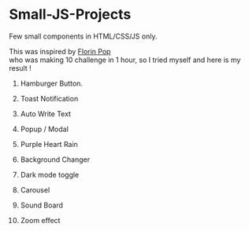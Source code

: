 # Small-JS-Projects
Few small components in HTML/CSS/JS only.  

This was inspired by [Florin Pop](https://www.youtube.com/channel/UCeU-1X402kT-JlLdAitxSMA "Florin Pop's channel")  
who was making 10 challenge in 1 hour, so I tried myself and here is my result !  

1. Hamburger Button. 

2. Toast Notification

3. Auto Write Text

4. Popup / Modal

5. Purple Heart Rain

6. Background Changer

7. Dark mode toggle

8. Carousel

9. Sound Board

10. Zoom effect
